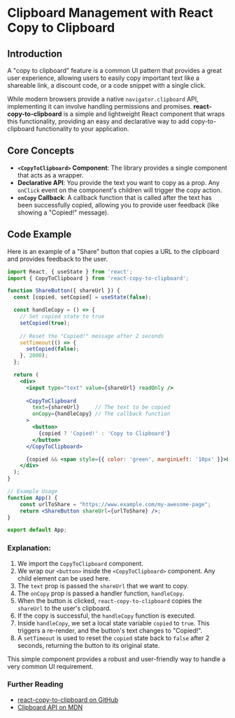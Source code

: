 # Clipboard Management with React Copy to Clipboard

## Introduction

A "copy to clipboard" feature is a common UI pattern that provides a great user experience, allowing users to easily copy important text like a shareable link, a discount code, or a code snippet with a single click.

While modern browsers provide a native `navigator.clipboard` API, implementing it can involve handling permissions and promises. **react-copy-to-clipboard** is a simple and lightweight React component that wraps this functionality, providing an easy and declarative way to add copy-to-clipboard functionality to your application.

## Core Concepts

*   **`<CopyToClipboard>` Component**: The library provides a single component that acts as a wrapper.
*   **Declarative API**: You provide the text you want to copy as a prop. Any `onClick` event on the component's children will trigger the copy action.
*   **`onCopy` Callback**: A callback function that is called after the text has been successfully copied, allowing you to provide user feedback (like showing a "Copied!" message).

## Code Example

Here is an example of a "Share" button that copies a URL to the clipboard and provides feedback to the user.

```jsx
import React, { useState } from 'react';
import { CopyToClipboard } from 'react-copy-to-clipboard';

function ShareButton({ shareUrl }) {
  const [copied, setCopied] = useState(false);

  const handleCopy = () => {
    // Set copied state to true
    setCopied(true);
    
    // Reset the "Copied!" message after 2 seconds
    setTimeout(() => {
      setCopied(false);
    }, 2000);
  };

  return (
    <div>
      <input type="text" value={shareUrl} readOnly />
      
      <CopyToClipboard
        text={shareUrl}     // The text to be copied
        onCopy={handleCopy} // The callback function
      >
        <button>
          {copied ? 'Copied!' : 'Copy to Clipboard'}
        </button>
      </CopyToClipboard>

      {copied && <span style={{ color: 'green', marginLeft: '10px' }}>Link copied to clipboard!</span>}
    </div>
  );
}

// Example Usage
function App() {
    const urlToShare = "https://www.example.com/my-awesome-page";
    return <ShareButton shareUrl={urlToShare} />;
}

export default App;
```

### Explanation:
1.  We import the `CopyToClipboard` component.
2.  We wrap our `<button>` inside the `<CopyToClipboard>` component. Any child element can be used here.
3.  The `text` prop is passed the `shareUrl` that we want to copy.
4.  The `onCopy` prop is passed a handler function, `handleCopy`.
5.  When the button is clicked, `react-copy-to-clipboard` copies the `shareUrl` to the user's clipboard.
6.  If the copy is successful, the `handleCopy` function is executed.
7.  Inside `handleCopy`, we set a local state variable `copied` to `true`. This triggers a re-render, and the button's text changes to "Copied!".
8.  A `setTimeout` is used to reset the `copied` state back to `false` after 2 seconds, returning the button to its original state.

This simple component provides a robust and user-friendly way to handle a very common UI requirement.

<div class="further-reading">
<h3>Further Reading</h3>
<ul>
  <li><a href="https://github.com/nkbt/react-copy-to-clipboard" target="_blank" rel="noopener noreferrer">react-copy-to-clipboard on GitHub</a></li>
  <li><a href="https://developer.mozilla.org/en-US/docs/Web/API/Clipboard_API" target="_blank" rel="noopener noreferrer">Clipboard API on MDN</a></li>
</ul>
</div>